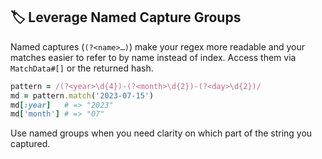 ## 🏷️ Leverage Named Capture Groups
Named captures (`(?<name>…)`) make your regex more readable and your matches easier to refer to by name instead of index. Access them via `MatchData#[]` or the returned hash.

```ruby
pattern = /(?<year>\d{4})-(?<month>\d{2})-(?<day>\d{2})/
md = pattern.match('2023-07-15')
md[:year]   # => "2023"
md['month'] # => "07"
```

Use named groups when you need clarity on which part of the string you captured.